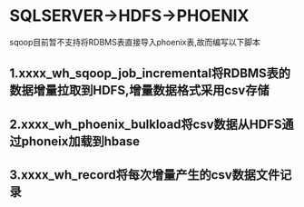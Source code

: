 # SQLSERVER->HDFS->PHOENIX

 sqoop目前暂不支持将RDBMS表直接导入phoenix表,故而编写以下脚本

## 1.xxxx_wh_sqoop_job_incremental将RDBMS表的数据增量拉取到HDFS,增量数据格式采用csv存储

## 2.xxxx_wh_phoenix_bulkload将csv数据从HDFS通过phoneix加载到hbase

## 3.xxxx_wh_record将每次增量产生的csv数据文件记录
